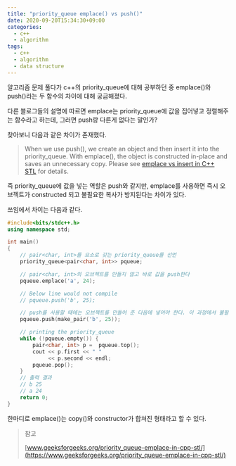 ```yaml
---
title: "priority_queue emplace() vs push()"
date: 2020-09-20T15:34:30+09:00
categories:
  - c++
  - algorithm
tags:
  - c++
  - algorithm
  - data structure
---
```


알고리즘 문제 풀다가 c++의 priority_queue에 대해 공부하던 중 emplace()와 push()라는 두 함수의 차이에 대해 궁금해졌다.

다른 블로그들의 설명에 따르면 emplace는 priority_queue에 값을 집어넣고 정렬해주는 함수라고 하는데, 그러면 push랑 다른게 없다는 말인가?

찾아보니 다음과 같은 차이가 존재했다.

> When we use push(), we create an object and then insert it into the priority_queue. With emplace(), the object is constructed in-place and saves an unnecessary copy. Please see [emplace vs insert in C++ STL](https://www.geeksforgeeks.org/emplace-vs-insert-c-stl/) for details.

즉 priority_queue에 값을 넣는 역할은 push와 같지만, emplace를 사용하면 즉시 오브젝트가 constructed 되고 불필요한 복사가 방지된다는 차이가 있다.

쓰임에서 차이는 다음과 같다.

```cpp
#include<bits/stdc++.h>
using namespace std;

int main()
{
    // pair<char, int>를 요소로 갖는 priority_queue를 선언
    priority_queue<pair<char, int>> pqueue;

    // pair<char, int>의 오브젝트를 만들지 않고 바로 값을 push한다
    pqueue.emplace('a', 24);

    // Below line would not compile
    // pqueue.push('b', 25);

    // push를 사용할 때에는 오브젝트를 만들어 준 다음에 넣어야 한다. 이 과정에서 불필요한 복사가 일어난다.
    pqueue.push(make_pair('b', 25));

    // printing the priority_queue
    while (!pqueue.empty()) {
        pair<char, int> p =  pqueue.top();
        cout << p.first << " "
             << p.second << endl;
        pqueue.pop();
    }
    // 출력 결과
    // b 25
    // a 24
    return 0;
}
```

한마디로 emplace()는 copy()와 constructor가 합쳐진 형태라고 할 수 있다.

> 참고
>
> [www.geeksforgeeks.org/priority_queue-emplace-in-cpp-stl/](https://www.geeksforgeeks.org/priority_queue-emplace-in-cpp-stl/)
